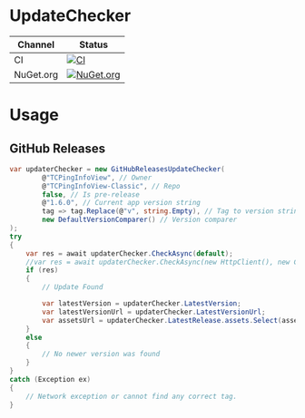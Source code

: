 # UpdateChecker

Channel | Status
-|-
CI | [![CI](https://github.com/HMBSbige/UpdateChecker/workflows/CI/badge.svg)](https://github.com/HMBSbige/UpdateChecker/actions)
NuGet.org | [![NuGet.org](https://img.shields.io/nuget/v/HMBSbige.UpdateChecker.svg)](https://www.nuget.org/packages/HMBSbige.UpdateChecker/)

# Usage
## GitHub Releases
```csharp
var updaterChecker = new GitHubReleasesUpdateChecker(
		@"TCPingInfoView", // Owner
		@"TCPingInfoView-Classic", // Repo
		false, // Is pre-release
		@"1.6.0", // Current app version string
		tag => tag.Replace(@"v", string.Empty), // Tag to version string
		new DefaultVersionComparer() // Version comparer
);
try
{
	var res = await updaterChecker.CheckAsync(default);
	//var res = await updaterChecker.CheckAsync(new HttpClient(), new CancellationToken());
	if (res)
	{
		// Update Found

		var latestVersion = updaterChecker.LatestVersion;
		var latestVersionUrl = updaterChecker.LatestVersionUrl;
		var assetsUrl = updaterChecker.LatestRelease.assets.Select(asset => asset.browser_download_url);
	}
	else
	{
		// No newer version was found
	}
}
catch (Exception ex)
{
	// Network exception or cannot find any correct tag.
}
```
